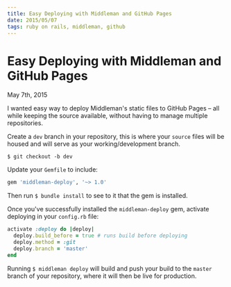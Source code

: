 ```yaml
---
title: Easy Deploying with Middleman and GitHub Pages
date: 2015/05/07
tags: ruby on rails, middleman, github
---
```


# Easy Deploying with Middleman and GitHub Pages
<time>May 7th, 2015</time>

I wanted easy way to deploy Middleman's static files to GitHub Pages – all while keeping the source available, without having to manage multiple repositories.

Create a `dev` branch in your repository, this is where your `source` files will be housed and will serve as your working/development branch.

```programming
$ git checkout -b dev
```

Update your `Gemfile` to include:

```ruby
gem 'middleman-deploy', '~> 1.0'
```

Then run `$ bundle install` to see to it that the gem is installed.


Once you've successfully installed the `middleman-deploy` gem, activate deploying in your `config.rb` file:

```ruby
activate :deploy do |deploy|
  deploy.build_before = true # runs build before deploying
  deploy.method = :git
  deploy.branch = 'master'
end
```

Running `$ middleman deploy` will build and push your build to the `master` branch of your repository, where it will then be live for production.